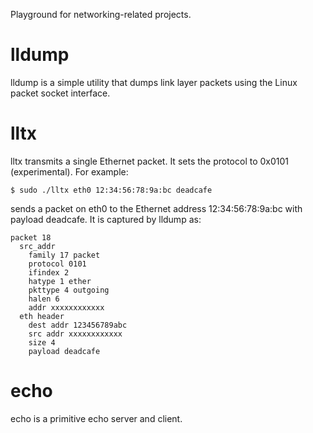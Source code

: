 Playground for networking-related projects.

lldump
======

lldump is a simple utility that dumps link layer packets using the
Linux packet socket interface.

lltx
====

lltx transmits a single Ethernet packet.  It sets the protocol to
0x0101 (experimental).  For example:

```
$ sudo ./lltx eth0 12:34:56:78:9a:bc deadcafe
```

sends a packet on eth0 to the Ethernet address 12:34:56:78:9a:bc with
payload deadcafe.  It is captured by lldump as:

```
packet 18
  src_addr
    family 17 packet
    protocol 0101
    ifindex 2
    hatype 1 ether
    pkttype 4 outgoing
    halen 6
    addr xxxxxxxxxxxx
  eth header
    dest addr 123456789abc
    src addr xxxxxxxxxxxx
    size 4
    payload deadcafe
```

echo
====

echo is a primitive echo server and client.
